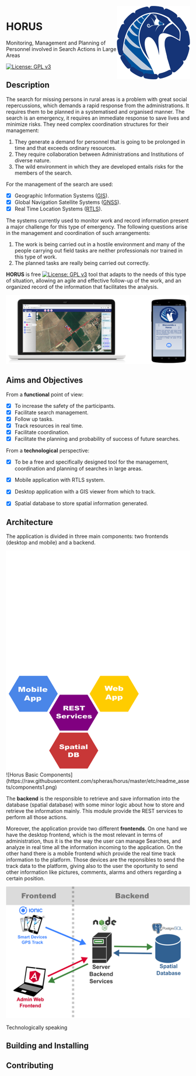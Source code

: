 <img alt="Horus Banner" src="https://raw.githubusercontent.com/spheras/horus/master/etc/horus.png" width="200" height="200" align="right">

# HORUS
Monitoring, Management and Planning of Personnel involved in Search Actions in Large Areas

[![License: GPL v3](https://img.shields.io/badge/License-GPL%20v3-blue.svg)](http://www.gnu.org/licenses/gpl-3.0)


## Description
The search for missing persons in rural areas is a problem with great social repercussions, which demands a rapid response from the administrations.  It requires them to be planned in a systematised and organised manner.  The search is an emergency, it requires an immediate response to save lives and minimize risks. They need complex coordination structures for their management:

1. They generate a demand for personnel that is going to be prolonged in time and that exceeds ordinary resources.
1. They require collaboration between Administrations and Institutions of diverse nature.
1. The wild environment in which they are developed entails risks for the members of the search.

For the management of the search are used:

- [x] Geographic Information Systems ([GIS](https://en.wikipedia.org/wiki/Geographic_information_system)).
- [x] Global Navigation Satellite Systems ([GNSS](https://en.wikipedia.org/wiki/Satellite_navigation)).
- [x] Real Time Location Systems ([RTLS](https://en.wikipedia.org/wiki/Real-time_locating_system)).

The systems currently used to monitor work and record information present a major challenge for this type of emergency. The following questions arise in the management and coordination of such arrangements:

1. The work is being carried out in a hostile environment and many of the people carrying out field tasks are neither professionals nor trained in this type of work.
1. The planned tasks are really being carried out correctly.

**HORUS** is free [![License: GPL v3](https://img.shields.io/badge/License-GPL%20v3-blue.svg)](http://www.gnu.org/licenses/gpl-3.0) tool that adapts to the needs of this type of situation, allowing an agile and effective follow-up of the work, and an organized record of the information that facilitates the analysis.

![Horus ScreenShot](https://raw.githubusercontent.com/spheras/horus/master/etc/readme_assets/screenshots1.png)

## Aims and Objectives

From a __functional__ point of view:

- [x] To increase the safety of the participants.
- [x] Facilitate search management.
- [x] Follow up tasks.
- [x] Track resources in real time.
- [x] Facilitate coordination.
- [x] Facilitate the planning and probability of success of future searches.

From a __technological__ perspective:

- [x] To be a free and specifically designed tool for the management, coordination and planning of searches in large areas.
- [x] Mobile application with RTLS system.
- [x] Desktop application with a GIS viewer from which to track.
- [x] Spatial database to store spatial information generated.


## Architecture

The application is divided in three main components: two frontends (desktop and mobile) and a backend.

<img alt="Horus Basic Components" src="https://raw.githubusercontent.com/spheras/horus/master/etc/readme_assets/components.png" width="600" height="600">
![Horus Basic Components](https://raw.githubusercontent.com/spheras/horus/master/etc/readme_assets/components1.png)

The __backend__ is the responsible to retrieve and save information into the database (spatial database) with some minor logic about how to store and retrieve the information mainly. This module provide the REST services to perform all those actions. 

Moreover, the application provide two different __frontends__. On one hand we have the desktop frontend, which is the most relevant in terms of administration, thus it is the the way the user can manage Searches, and analyze in real time all the information incoming to the application.  On the other hand there is a mobile frontend which provide the real time track information to the platform. Those devices are the reponsibles to send the track data to the platform, giving also to the user the oportunity to send other information like pictures, comments, alarms and others regarding a certain position.

![Horus Physical Components](https://raw.githubusercontent.com/spheras/horus/master/etc/readme_assets/components2.png)

Technologically speaking

## Building and Installing

## Contributing
